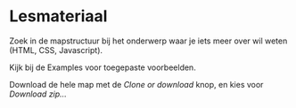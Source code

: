 # Lesmateriaal

Zoek in de mapstructuur bij het onderwerp waar je iets meer over wil weten (HTML, CSS, Javascript).

Kijk bij de Examples voor toegepaste voorbeelden.

Download de hele map met de *Clone or download* knop, en kies voor *Download zip...* 